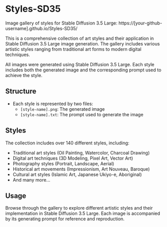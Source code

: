# Styles-SD35
Image gallery of styles for Stable Diffusion 3.5 Large: https://[your-github-username].github.io/Styles-SD35/

This is a comprehensive collection of art styles and their application in Stable Diffusion 3.5 Large image generation. The gallery includes various artistic styles ranging from traditional art forms to modern digital techniques.

All images were generated using Stable Diffusion 3.5 Large. Each style includes both the generated image and the corresponding prompt used to achieve the style.

## Structure
- Each style is represented by two files:
  - `[style-name].png`: The generated image
  - `[style-name].txt`: The prompt used to generate the image

## Styles
The collection includes over 140 different styles, including:
- Traditional art styles (Oil Painting, Watercolor, Charcoal Drawing)
- Digital art techniques (3D Modeling, Pixel Art, Vector Art)
- Photography styles (Portrait, Landscape, Aerial)
- Historical art movements (Impressionism, Art Nouveau, Baroque)
- Cultural art styles (Islamic Art, Japanese Ukiyo-e, Aboriginal)
- And many more...

## Usage
Browse through the gallery to explore different artistic styles and their implementation in Stable Diffusion 3.5 Large. Each image is accompanied by its generating prompt for reference and reproduction.
